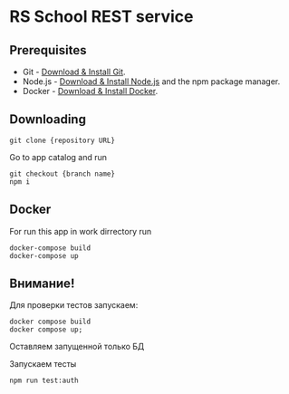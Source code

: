 # RS School REST service

## Prerequisites

- Git - [Download & Install Git](https://git-scm.com/downloads).
- Node.js - [Download & Install Node.js](https://nodejs.org/en/download/) and the npm package manager.
- Docker - [Download & Install Docker](https://www.docker.com/products/docker-desktop).

## Downloading

```
git clone {repository URL}
```
Go to app catalog and run
```
git checkout {branch name}
npm i
```

## Docker
For run this app in work dirrectory run
```
docker-compose build
docker-compose up
```
## Внимание!
Для проверки тестов запускаем:
```
docker compose build
docker compose up;
```
Оставляем запущенной только БД

Запускаем тесты
```
npm run test:auth
```
